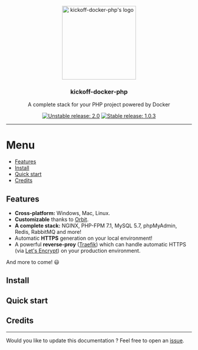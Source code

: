 <p align="center">
    <img src="https://user-images.githubusercontent.com/8983173/28176182-c45b1196-67f6-11e7-8d96-fd1aefd3fcab.png" alt="kickoff-docker-php's logo" width="200" height="200" />
</p>
<h3 align="center">kickoff-docker-php</h3>
<p align="center">A complete stack for your PHP project powered by Docker</p>
<p align="center">
    <a href="https://github.com/thecodingmachine/kickoff-docker-php/tree/v2.0.0-alpha1-dev"><img src="https://img.shields.io/badge/unstable-2.0-orange.svg" alt="Unstable release: 2.0"></a>
    <a href="https://github.com/thecodingmachine/kickoff-docker-php/tree/v1.0.3"><img src="https://img.shields.io/badge/stable-1.0.3-green.svg" alt="Stable release: 1.0.3"></a>
</p>

---

# Menu

* [Features](#features)
* [Install](#install)
* [Quick start](#quick-start)
* [Credits](#credits)

## Features

* **Cross-platform:** Windows, Mac, Linux.
* **Customizable** thanks to [Orbit](https://github.com/gulien/orbit).
* **A complete stack:** NGINX, PHP-FPM 7.1, MySQL 5.7, phpMyAdmin, Redis, RabbitMQ and more!
* Automatic **HTTPS** generation on your local environment!
* A powerful **reverse-proy** ([Traefik](https://traefik.io/)) which can handle automatic HTTPS (via [Let's Encrypt](https://letsencrypt.org/))
on your production environment.

And more to come! :smiley:

## Install

## Quick start

## Credits



---

Would you like to update this documentation ? Feel free to open an [issue](../../issues).